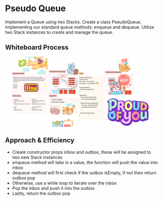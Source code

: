 # Pseudo Queue
Implement a Queue using two Stacks. Create a class PseudoQueue, implementing our standard queue methods: enqueue and dequeue. Utilize two Stack instances to create and manage the queue.

## Whiteboard Process
<img src = "stack-queue-pseudo.png">

## Approach & Efficiency
- Create constructor props inbox and outbox, these will be assigned to two new Stack instances
- enqueue method will take in a value, the function will push the value into inbox
- dequeue method will first check if the outbox isEmpty, if not then return outbox pop
- Otherwise, use a while loop to iterate over the inbox
- Pop the inbox and push it into the outbox
- Lastly, return the outbox pop
